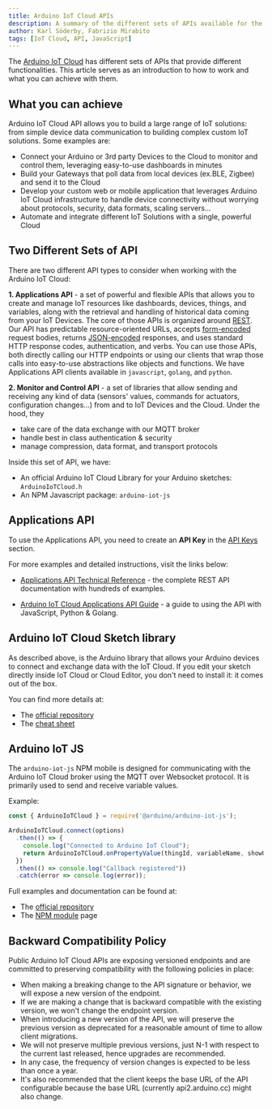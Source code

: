 ```yaml
---
title: Arduino IoT Cloud APIs
description: A summary of the different sets of APIs available for the Arduino IoT Cloud
author: Karl Söderby, Fabrizio Mirabito
tags: [IoT Cloud, API, JavaScript]
---
```


The [Arduino IoT Cloud](https://create.arduino.cc/iot/) has different sets of APIs that provide different functionalities. This article serves as an introduction to how to work and what you can achieve with them.

## What you can achieve
Arduino IoT Cloud API allows you to build a large range of IoT solutions: from simple device data communication to building complex custom IoT solutions. Some examples are:

- Connect your Arduino or 3rd party Devices to the Cloud to monitor and control them, leveraging easy-to-use dashboards in minutes
- Build your Gateways that poll data from local devices (ex.BLE, Zigbee) and send it to the Cloud
- Develop your custom web or mobile application that leverages Arduino IoT Cloud infrastructure to handle device connectivity without worrying about protocols, security, data formats, scaling servers...
- Automate and integrate different IoT Solutions with a single, powerful Cloud 

## Two Different Sets of API

There are two different API types to consider when working with the Arduino IoT Cloud: 

**1. Applications API** - a set of powerful and flexible APIs that allows you to create and manage IoT resources like dashboards, devices, things, and variables, along with the retrieval and handling of historical data coming from your IoT Devices. The core of those APIs is organized around  [REST](http://en.wikipedia.org/wiki/Representational_State_Transfer). Our API has predictable resource-oriented URLs, accepts  [form-encoded](https://en.wikipedia.org/wiki/POST_(HTTP)#Use_for_submitting_web_forms)  request bodies, returns  [JSON-encoded](http://www.json.org/) responses, and uses standard HTTP response codes, authentication, and verbs. You can use those APIs, both directly calling our HTTP endpoints or using our clients that wrap those calls into easy-to-use abstractions like objects and functions. We have Applications API clients available in `javascript`, `golang`, and `python`.

**2. Monitor and Control API** - a set of libraries that allow sending and receiving any kind of data (sensors' values, commands for actuators, configuration changes...) from and to IoT Devices and the Cloud. Under the hood, they

- take care of the data exchange with our MQTT broker
- handle best in class authentication & security 
- manage compression, data format, and transport protocols

Inside this set of API, we have:
	
- An official Arduino IoT Cloud Library for your Arduino sketches: `ArduinoIoTCloud.h` 
- An NPM Javascript package: `arduino-iot-js`  


## Applications API
To use the Applications API, you need to create an **API Key** in the [API Keys](https://cloud.arduino.cc/home/api-keys) section.

For more examples and detailed instructions, visit the links below:
- [Applications API Technical Reference](https://www.arduino.cc/reference/en/iot/api/) - the complete REST API documentation with hundreds of examples.

- [Arduino IoT Cloud Applications API Guide](/arduino-cloud/getting-started/arduino-iot-api) - a guide to using the API with JavaScript, Python & Golang.

## Arduino IoT Cloud Sketch library
As described above, is the Arduino library that allows your Arduino devices to connect and exchange data with the IoT Cloud. If you edit your sketch directly inside IoT Cloud or Cloud Editor, you don't need to install it: it comes out of the box.

You can find more details at:

- The [official repository](https://github.com/arduino-libraries/ArduinoIoTCloud)
- The [cheat sheet](https://docs.arduino.cc/arduino-cloud/getting-started/technical-reference)

## Arduino IoT JS
The `arduino-iot-js` NPM mobile is designed for communicating with the Arduino IoT Cloud broker using the MQTT over Websocket protocol. It is primarily used to send and receive variable values.

Example:

```js
const { ArduinoIoTCloud } = require('@arduino/arduino-iot-js');

ArduinoIoTCloud.connect(options)
  .then(() => {
    console.log("Connected to Arduino IoT Cloud");
    return ArduinoIoTCloud.onPropertyValue(thingId, variableName, showUpdates = value => console.log(value));
  })
  .then(() => console.log("Callback registered"))
  .catch(error => console.log(error));
```

Full examples and documentation can be found at:

- The [official repository](https://github.com/arduino/arduino-iot-js)
- The [NPM module](https://www.npmjs.com/package/arduino-iot-js) page  


## Backward Compatibility Policy

Public Arduino IoT Cloud APIs are exposing versioned endpoints and are committed to preserving compatibility with the following policies in place:
- When making a breaking change to the API signature or behavior, we will expose a new version of the endpoint.
- If we are making a change that is backward compatible with the existing version, we won't change the endpoint version.
- When introducing a new version of the API, we will preserve the previous version as deprecated for a reasonable amount of time to allow client migrations.
- We will not preserve multiple previous versions, just N-1 with respect to the current last released, hence upgrades are recommended.
- In any case, the frequency of version changes is expected to be less than once a year.
- It's also recommended that the client keeps the base URL of the API configurable because the base URL (currently api2.arduino.cc) might also change.